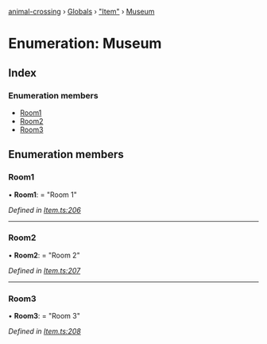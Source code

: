 [animal-crossing](../README.md) › [Globals](../globals.md) › ["Item"](../modules/_item_.md) › [Museum](_item_.museum.md)

# Enumeration: Museum

## Index

### Enumeration members

* [Room1](_item_.museum.md#room1)
* [Room2](_item_.museum.md#room2)
* [Room3](_item_.museum.md#room3)

## Enumeration members

###  Room1

• **Room1**: = "Room 1"

*Defined in [Item.ts:206](https://github.com/Norviah/animal-crossing/blob/e332c53/module/types/Item.ts#L206)*

___

###  Room2

• **Room2**: = "Room 2"

*Defined in [Item.ts:207](https://github.com/Norviah/animal-crossing/blob/e332c53/module/types/Item.ts#L207)*

___

###  Room3

• **Room3**: = "Room 3"

*Defined in [Item.ts:208](https://github.com/Norviah/animal-crossing/blob/e332c53/module/types/Item.ts#L208)*
